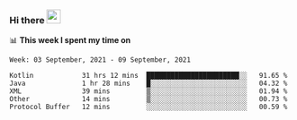 ### Hi there <a href="https://www.gautamkrishnar.com/"><img src="https://media.giphy.com/media/hvRJCLFzcasrR4ia7z/giphy.gif" width="25px"></a>

📊 **This week I spent my time on**

<!--START_SECTION:waka-->
```text
Week: 03 September, 2021 - 09 September, 2021

Kotlin            31 hrs 12 mins  ███████████████████████░░   91.65 % 
Java              1 hr 28 mins    █░░░░░░░░░░░░░░░░░░░░░░░░   04.32 % 
XML               39 mins         ▒░░░░░░░░░░░░░░░░░░░░░░░░   01.94 % 
Other             14 mins         ▒░░░░░░░░░░░░░░░░░░░░░░░░   00.73 % 
Protocol Buffer   12 mins         ░░░░░░░░░░░░░░░░░░░░░░░░░   00.59 % 
```
<!--END_SECTION:waka-->
